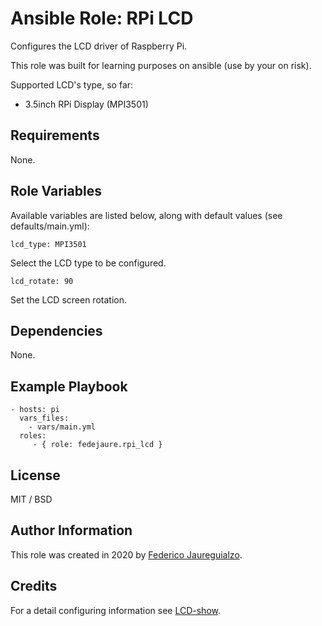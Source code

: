 Ansible Role: RPi LCD
=====================

Configures the LCD driver of Raspberry Pi.

This role was built for learning purposes on ansible (use by your on risk).

Supported LCD's type, so far:

  * 3.5inch RPi Display (MPI3501)

Requirements
------------

None.

Role Variables
--------------

Available variables are listed below, along with default values (see defaults/main.yml):

    lcd_type: MPI3501

Select the LCD type to be configured.

    lcd_rotate: 90

Set the LCD screen rotation.

Dependencies
------------

None.

Example Playbook
----------------

    - hosts: pi
      vars_files:
        - vars/main.yml
      roles:
         - { role: fedejaure.rpi_lcd }

License
-------

MIT / BSD

Author Information
------------------

This role was created in 2020 by [Federico Jaureguialzo][fedejaure].

Credits
-------

For a detail configuring information see [LCD-show][LCD-show].


[fedejaure]: https://github.com/fedejaurefedejaure
[LCD-show]: https://github.com/goodtft/LCD-show
